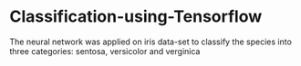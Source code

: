 # Classification-using-Tensorflow
The neural network was applied on iris data-set to classify the species into three categories: sentosa, versicolor and verginica
